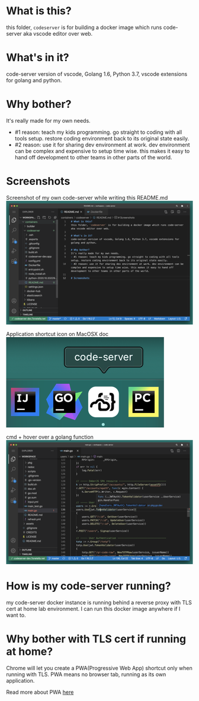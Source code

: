 # What is this?
this folder, `codeserver` is for building a docker image which runs code-server aka vscode editor over web.

# What's in it?
code-server version of vscode, Golang 1.6, Python 3.7, vscode extensions for golang and python.

# Why bother?
It's really made for my own needs. 
- #1 reason: teach my kids programming. go straight to coding with all tools setup. restore coding environment back to its original state easily.
- #2 reason: use it for sharing dev environment at work. dev environment can be complex and expensive to setup time wise. this makes it easy to hand off development to other teams in other parts of the world.

# Screenshots
Screenshot of my own code-server while writing this README.md
![screenshot of totp](./assets/code-server-1.png)

Application shortcut icon on MacOSX doc
![screenshot of totp](./assets/code-server-2.png)

cmd + hover over a golang function
![screenshot of totp](./assets/code-server-3.png)

# How is my code-server running? 
my code-server docker instance is running behind a reverse proxy with TLS cert at home lab environment. I can run this docker image anywhere if I want to. 

# Why bother with TLS cert if running at home?
Chrome will let you create a PWA(Progressive Web App) shortcut only when running with TLS. PWA means no browser tab, running as its own application. 

Read more about PWA [here](https://support.google.com/chrome/answer/9658361?co=GENIE.Platform%3DDesktop&hl=en)